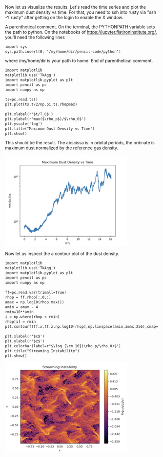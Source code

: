 Now let us visualize the results. Let's read the time series and plot the maximum dust density vs time. For that, you need to ssh into rusty via "ssh -Y rusty" after getting on the login to enable the X window. 

A parenthetical comment. On the terminal, the PYTHONPATH variable sets the path to python. On the notebooks of https://jupyter.flatironinstitute.org/, you'll need the following lines

```
import sys
sys.path.insert(0, "/my/home/dir/pencil-code/python")
```

where /my/home/dir is your path to home. End of parenthetical comment. 


```
import matplotlib
matplotlib.use('TkAgg')
import matplotlib.pyplot as plt
import pencil as pc
import numpy as np

ts=pc.read.ts()
plt.plot(ts.t/2/np.pi,ts.rhopmax)

plt.xlabel(r'$t/T_0$')
plt.ylabel(r'max($\rho_p$)/$\rho_0$')
plt.yscale('log')
plt.title("Maximum Dust Density vs Time")
plt.show()
```

This should be the result. The abscissa is in orbital periods, the ordinate is maximum dust normalized by the reference gas density. 

<img src="maxdust.png" alt="maxdust" width="400"/>

Now let us inspect the a contour plot of the dust density. 

```
import matplotlib
matplotlib.use('TkAgg')
import matplotlib.pyplot as plt
import pencil as pc
import numpy as np

ff=pc.read.var(trimall=True)
rhop = ff.rhop[:,0,:]
amax = np.log10(rhop.max())
amin = amax - 4
rmin=10**amin
i = np.where(rhop < rmin) 
rhop[i] = rmin
plt.contourf(ff.x,ff.z,np.log10(rhop),np.linspace(amin,amax,256),cmap='inferno')

plt.xlabel(r'$x$')
plt.ylabel(r'$z$')
plt.colorbar(label=r"$\log_{\rm 10}(\rho_p/\rho_0)$")
plt.title("Streaming Instability")
plt.show()
```

<img src="streaming.png" alt="streaming.png" width="400"/>
